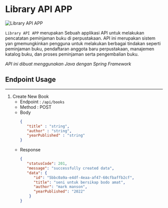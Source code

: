 # Library API APP
![Library API APP](https://github.com/Leeroyakbar/library_api/assets/71091549/2ee58d02-0e24-4946-931a-fe5637616d0f)

`Library API APP` merupakan Sebuah applikasi API untuk melakukan pencatatan peminjaman buku di perpustakaan. API ini merupakan sistem yan gmemungkinkan pengguna untuk melakukan berbagai tindakan seperti peminjaman buku, pendaftaran anggota baru perpustakaan, manajemen katalog buku, dan proses peminjaman serta pengembalian buku.

*API ini dibuat menggunakan Java dengan Spring Framework*

## Endpoint Usage
---
1. Create New Book
   - Endpoint : `/api/books`
   - Method   : POST
   - Body
     ```JSON
     {
        "title" : "string",
        "author" : "string",
        "yearPublished" : "string"
     }
     ```
   - Response
     ```JSON
     {
        "statusCode": 201,
        "message": "successfully created data",
        "data": {
           "id": "5bbc0a9a-e4df-4eaa-af47-60cfbaffb2cf",
           "title": "seni untuk bersikap bodo amat",
           "author": "mark manson",
           "yearPublished": "2022"
         }
     }
     ```
